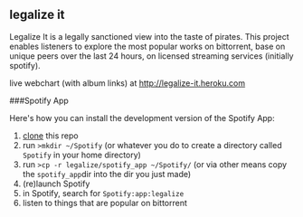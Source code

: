legalize it
-----------

Legalize It is a legally sanctioned view into the taste of pirates.  This project enables listeners to explore the most popular works on bittorrent, base on unique peers over the last 24 hours, on licensed streaming services (initially spotify).

live webchart (with album links) at http://legalize-it.heroku.com

###Spotify App

Here's how you can install the development version of the Spotify App:

1. [clone](git://github.com/gearmonkey/legalize.git) this repo
1. run `>mkdir ~/Spotify` (or whatever you do to create a directory called `Spotify` in your home directory)
1. run `>cp -r legalize/spotify_app ~/Spotify/` (or via other means copy the `spotify_app`dir into the dir you just made)
1. (re)launch Spotify
1. in Spotify, search for `Spotify:app:legalize`
1. listen to things that are popular on bittorrent




